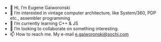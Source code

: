 - 👋 Hi, I’m Eugene Gaiworonski
- 👀 I’m interested in vintage computer architecture, like System/360, PDP etc., assembler programming
- 🌱 I’m currently learning C++ & JS
- 💞️ I’m looking to collaborate on something interesting.
- 📫 How to reach me. My e-mail e.gaiworonski@sochi.com

<!---
EugeneGaiworonski/EugeneGaiworonski is a ✨ special ✨ repository because its `README.md` (this file) appears on your GitHub profile.
You can click the Preview link to take a look at your changes.
--->
